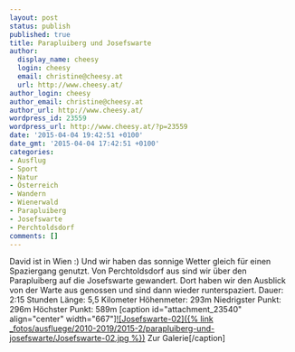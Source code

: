 ```yaml
---
layout: post
status: publish
published: true
title: Parapluiberg und Josefswarte
author:
  display_name: cheesy
  login: cheesy
  email: christine@cheesy.at
  url: http://www.cheesy.at/
author_login: cheesy
author_email: christine@cheesy.at
author_url: http://www.cheesy.at/
wordpress_id: 23559
wordpress_url: http://www.cheesy.at/?p=23559
date: '2015-04-04 19:42:51 +0100'
date_gmt: '2015-04-04 17:42:51 +0100'
categories:
- Ausflug
- Sport
- Natur
- Österreich
- Wandern
- Wienerwald
- Parapluiberg
- Josefswarte
- Perchtoldsdorf
comments: []
---
```

David ist in Wien :) Und wir haben das sonnige Wetter gleich für einen Spaziergang genutzt. Von Perchtoldsdorf aus sind wir über den Parapluiberg auf die Josefswarte gewandert. Dort haben wir den Ausblick von der Warte aus genossen und sind dann wieder runterspaziert.
Dauer: 2:15 Stunden
Länge: 5,5 Kilometer
Höhenmeter: 293m
Niedrigster Punkt: 296m
Höchster Punkt: 589m
[caption id="attachment\_23540" align="center" width="667"][![Josefswarte-02]({% link _fotos/ausfluege/2010-2019/2015-2/parapluiberg-und-josefswarte/Josefswarte-02.jpg %})](http://www.cheesy.at/fotos/ausfluege/parapluiberg-und-josefswarte/ "Parapluiberg und Josefswarte") Zur Galerie[/caption]
